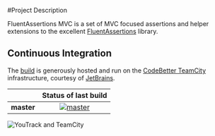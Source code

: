 #Project Description

FluentAssertions MVC is a set of MVC focused assertions and helper extensions to the excellent [FluentAssertions](https://github.com/dennisdoomen/FluentAssertions) library.

## Continuous Integration

The [build][1] is generously hosted and run on the [CodeBetter TeamCity][2] infrastructure, courtesy of [JetBrains](http://www.jetbrains.com/).

|  | Status of last build |
| :------ | :------: |
| **master** | [![master][3]][4] |
 
 [1]: http://teamcity.codebetter.com/project.html?projectId=project396
 [2]: http://codebetter.com/codebetter-ci/
 [3]: http://teamcity.codebetter.com/app/rest/builds/buildType:(id:bt1090)/statusIcon
 [4]: http://teamcity.codebetter.com/viewType.html?buildTypeId=bt1090&guest=1

![YouTrack and TeamCity](http://www.jetbrains.com/img/banners/Codebetter300x250.png)
